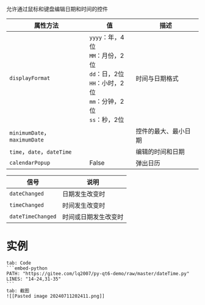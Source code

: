 允许通过鼠标和键盘编辑日期和时间的控件

| 属性方法                        | 值                                                                                               | 描述         |
| --------------------------- | ----------------------------------------------------------------------------------------------- | ---------- |
| `displayFormat`             | `yyyy`：年，4位<br />`MM`：月份，2位<br />`dd`：日，2位<br />`HH`：小时，2位<br />`mm`：分钟，2位<br />`ss`：秒，2位<br /> | 时间与日期格式    |
| `minimumDate`，`maximumDate` |                                                                                                 | 控件的最大、最小日期 |
| `time`，`date`，`dateTime`    |                                                                                                 | 编辑的时间和日期   |
| `calendarPopup`             | False                                                                                           | 弹出日历       |

|信号|说明|
| ------| ----------------------|
|`dateChanged`|日期发生改变时|
|`timeChanged`|时间发生改变时|
|`dateTimeChanged`|时间或日期发生改变时|
# 实例

````tabs
tab: Code
```embed-python
PATH: "https://gitee.com/lq2007/py-qt6-demo/raw/master/dateTime.py"
LINES: "14-24,31-35"
```
tab: 截图
![[Pasted image 20240711202411.png]]
````



